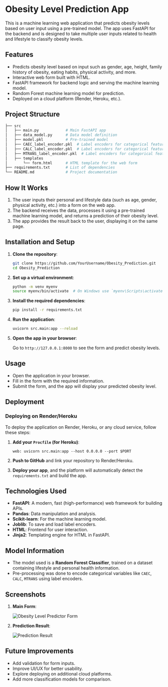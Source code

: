 
# Obesity Level Prediction App

This is a machine learning web application that predicts obesity levels based on user input using a pre-trained model. The app uses FastAPI for the backend and is designed to take multiple user inputs related to health and lifestyle to classify obesity levels.

## Features

- Predicts obesity level based on input such as gender, age, height, family history of obesity, eating habits, physical activity, and more.
- Interactive web form built with HTML.
- FastAPI framework for backend logic and serving the machine learning model.
- Random Forest machine learning model for prediction.
- Deployed on a cloud platform (Render, Heroku, etc.).

## Project Structure

```bash
├── src
│   ├── main.py            # Main FastAPI app
│   ├── data_model.py      # Data model definition
│   ├── model.pkl          # Pre-trained model
│   ├── CAEC_label_encoder.pkl  # Label encoders for categorical features
│   ├── CALC_label_encoder.pkl  # Label encoders for categorical features
│   ├── MTRANS_label_encoder.pkl  # Label encoders for categorical features
│   ├── templates
│       └── form.html      # HTML template for the web form
├── requirements.txt       # List of dependencies
└── README.md              # Project documentation
```

## How It Works

1. The user inputs their personal and lifestyle data (such as age, gender, physical activity, etc.) into a form on the web app.
2. The backend receives the data, processes it using a pre-trained machine learning model, and returns a prediction of their obesity level.
3. The app provides the result back to the user, displaying it on the same page.

## Installation and Setup

1. **Clone the repository**:

   ```bash
   git clone https://github.com/YourUsername/Obesity_Prediction.git
   cd Obesity_Prediction
   ```

2. **Set up a virtual environment**:

   ```bash
   python -m venv myenv
   source myenv/bin/activate  # On Windows use `myenv\Scripts\activate`
   ```

3. **Install the required dependencies**:

   ```bash
   pip install -r requirements.txt
   ```

4. **Run the application**:

   ```bash
   uvicorn src.main:app --reload
   ```

5. **Open the app in your browser**:

   Go to `http://127.0.0.1:8000` to see the form and predict obesity levels.

## Usage

- Open the application in your browser.
- Fill in the form with the required information.
- Submit the form, and the app will display your predicted obesity level.

## Deployment

### Deploying on Render/Heroku

To deploy the application on Render, Heroku, or any cloud service, follow these steps:

1. **Add your `Procfile` (for Heroku)**:

   ```
   web: uvicorn src.main:app --host 0.0.0.0 --port $PORT
   ```

2. **Push to GitHub** and link your repository to Render/Heroku.

3. **Deploy your app**, and the platform will automatically detect the `requirements.txt` and build the app.

## Technologies Used

- **FastAPI**: A modern, fast (high-performance) web framework for building APIs.
- **Pandas**: Data manipulation and analysis.
- **Scikit-learn**: For the machine learning model.
- **Joblib**: To save and load label encoders.
- **HTML**: Frontend for user interaction.
- **Jinja2**: Templating engine for HTML in FastAPI.

## Model Information

- The model used is a **Random Forest Classifier**, trained on a dataset containing lifestyle and personal health information.
- Pre-processing was done to encode categorical variables like `CAEC`, `CALC`, `MTRANS` using label encoders.

## Screenshots

1. **Main Form**:

   ![Obesity Level Predictor Form](images/Obesity.npg)

2. **Prediction Result**:

   ![Prediction Result](screenshot2.jpg)

## Future Improvements

- Add validation for form inputs.
- Improve UI/UX for better usability.
- Explore deploying on additional cloud platforms.
- Add more classification models for comparison.
